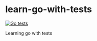 # learn-go-with-tests

[![Go tests](https://github.com/alexander-jeff/learn-go-with-tests/actions/workflows/go.yml/badge.svg)](https://github.com/alexander-jeff/learn-go-with-tests/actions/workflows/go.yml)

Learning go with tests
